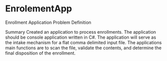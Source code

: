 # EnrolementApp
Enrollment Application Problem Definition

Summary
Created an application to process enrollments. The application should be console application written in
C#. The application will serve as the intake mechanism for a flat comma delimited input file. The
applications main functions are to scan the file, validate the contents, and determine the final
disposition of the enrollment.
